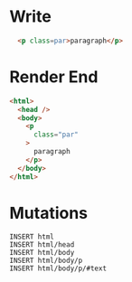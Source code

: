 # Write
```html
  <p class=par>paragraph</p>
```

# Render End
```html
<html>
  <head />
  <body>
    <p
      class="par"
    >
      paragraph
    </p>
  </body>
</html>
```

# Mutations
```
INSERT html
INSERT html/head
INSERT html/body
INSERT html/body/p
INSERT html/body/p/#text
```